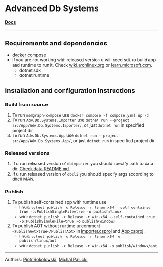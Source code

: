 # Advanced Db Systems

#### [Docs](docs/Readme.md)

---

## Requirements and dependencies

- [docker compose](https://docs.docker.com/desktop/install/linux/)
- if you are not working with released version u will need sdk to build app and runtime to run it. Check [wiki.archlinux.org](https://wiki.archlinux.org/title/.NET)
  or [learn.microsoft.com](https://learn.microsoft.com/en-us/dotnet/core/install/linux-ubuntu-install?tabs=dotnet8&pivots=os-linux-ubuntu-2404).
    - dotnet sdk
    - dotnet runtime

## Installation and configuration instructions

### Build from source

1. To run `memgraph-compose` use `docker compose -f compose.yaml up -d`
2. To run `Adv.Db.Systems.Importer` use `dotnet run --project src/App/Adv.Db.Systems.Importer/`, or just `dotnet run` in specified project dir.
3. To run `Adv.Db.Systems.App` use `dotnet run --project src/App/Adv.Db.Systems.App/`, or just `dotnet run` in specified project dir.

### Released versions

1. If u run released version of `dbimporter` you should specify path to data dir. [Check data README.md](data/README.md).
2. If u run released version of `dbcli` you should specify args according to [dbcli MAN](docs/README.md#dbcli-man).

### Publish

1. To publish self-contained app with runtime use
    - linux: `dotnet publish -c Release -r linux-x64 --self-contained true -p:PublishSingleFile=true -o publish/linux`
    - win: `dotnet publish -c Release -r win-x64 --self-contained true -p:PublishSingleFile=true -o publish/windows`
2. To publish AOT without runtime uncomment `<PublishAot>true</PublishAot>`  in [Importer.csproj](src/App/Adv.Db.Systems.Importer/Adv.Db.Systems.Importer.csproj)
   and [App.csproj](src/App/Adv.Db.Systems.App/Adv.Db.Systems.App.csproj):
    - linux: `dotnet publish -c Release -r linux-x64 -o publish/linux/aot`
    - win: `dotnet publish -c Release -r win-x64 -o publish/windows/aot`

---

Authors: [Piotr Sokolowski](https://github.com/sokoloowski), [Michal Palucki](https://github.com/uknowmee)